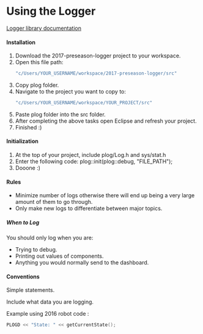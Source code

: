 # Using the Logger

[Logger library documentation](https://github.com/SergiusTheBest/plog)

#### Installation

1. Download the 2017-preseason-logger project to your workspace. 
2. Open this file path: 
      ```bash
      "c/Users/YOUR_USERNAME/workspace/2017-preseason-logger/src"
      ```
3. Copy plog folder.
4. Navigate to the project you want to copy to:
      ```bash
      "c/Users/YOUR_USERNAME/workspace/YOUR_PROJECT/src"
      ```
5. Paste plog folder into the src folder.
6. After completing the above tasks open Eclipse and refresh your project.
7. Finished :)

#### Initialization 

1. At the top of your project, include plog/Log.h and sys/stat.h
2. Enter the following code: plog::init(plog::debug, "FILE_PATH");
3. Dooone :)

#### Rules

- Minimize number of logs otherwise there will end up being a very large amount of them to go through. 
- Only make new logs to differentiate between major topics.

##### When to Log
You should only log when you are:
- Trying to debug.
- Printing out values of components.
- Anything you would normally send to the dashboard. 

#### Conventions

Simple statements.

Include what data you are logging.

Example using 2016 robot code :

  ```c++
  PLOGD << "State: " << getCurrentState(); 
  ```
